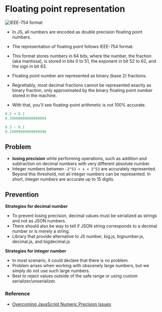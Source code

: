 # Floating point representation

![IEEE-754 format](https://www.avioconsulting.com/hubfs/Imported_Blog_Media/2017-11-18%2018_19_11-Clipboard.png)

- In JS, all numbers are encoded as double precision floating point numbers.
- The representation of floating point follows IEEE-754 format.
- This format stores numbers in 64 bits, where the number, the fraction (aka mantissa), is stored in bits 0 to 51, the exponent in bit 52 to 62, and the sign in bit 63.

- Floating point number are represented as binary (base 2) fractions.
- Regrettably, most decimal fractions cannot be represented exactly as binary fraction, only approximated by the binary floating point number stored in the machine.
- With that, you'll see floating-point arithmetic is not 100% accurate.

```js
0.2 + 0.1
0.30000000000000004

0.3 - 0.1
0.19999999999999998
```

## Problem

- **losing precision** while performing operations, such as addition and subtraction on decimal numbers with very different absolute number.
- Integer numbers between `-2^53 < x < 2^53` are accurately represented. Beyond this threshold, not all integer numbers can be represented. In short, integer numbers are accurate up to 15 digits.

## Prevention

**Strategies for decimal number**
- To prevent losing precision, decimal values must be serialized as strings and not as JSON numbers.
- There should also be way to tell if JSON string corresponds to a decimal number or is merely a string.
- Library that provide alternative to JS number, big.js, bignumber.js, decimal.js, and bigdecimal.js

**Strategies for integer number**
- In most scenario, it could declare that there is no problem.
- Problem arises when working with obscenely large numbers, but we simply do not use such large numbers.
- Best to reject values outside of the safe range or using custom serializer/unserializer.

### Reference

- [Overcoming JavaScript Numeric Precision Issues](https://www.avioconsulting.com/blog/overcoming-javascript-numeric-precision-issues#:~:text=In%20Javascript%2C%20all%20numbers%20are,the%20sign%20in%20bit%2063.)


